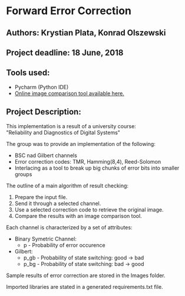 
# Forward Error Correction
## Authors: Krystian Plata, Konrad Olszewski	       
## Project deadline: 18 June, 2018			       
## Tools used:					       
* Pycharm (Python IDE)				       
*  [Online image comparison tool available here.](https://www.imgonline.com.ua/eng/similarity-percent.php)	       

## Project Description:							        
									        
This implementation is a result of a university course:			        
	"Reliability and Diagnostics of Digital Systems"		       
									        
The group was to provide an implementation of the following:		        
- BSC nad Gilbert channels						        
- Error correction codes: TMR, Hamming(8,4), Reed-Solomon		        
- Interlacing as a tool to break up big chunks of error bits into smaller groups

The outline of a main algorithm of result checking:				
										
1) Prepare the input file.							
2) Send it through a selected channel.					
3) Use a selected correction code to retrieve the original image.		
4) Compare the results with an image comparison tool.				

Each channel is characterized by a set of attributes:				
- Binary Symetric Channel:							
	+ p - Probability of error occurence					
- Gilbert:									
	- p_gb - Probability of state switching: good -> bad			
	- p_bg - Probability of state switching: bad -> good			

Sample results of error correction are stored in the Images folder.		

Imported libraries are stated in a generated requirements.txt file.		


